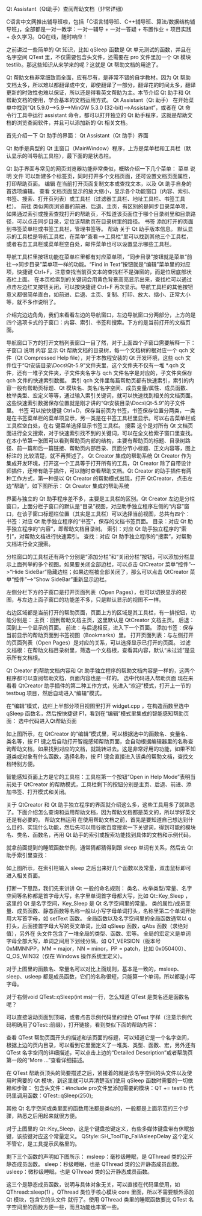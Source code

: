 Qt Assistant（Qt助手）查阅帮助文档（非常详细）


C语言中文网推出辅导班啦，包括「C语言辅导班、C++辅导班、算法/数据结构辅导班」，全部都是一对一教学：一对一辅导 + 一对一答疑 + 布置作业 + 项目实践 + 永久学习。QQ在线，随时响应！

之前讲过一些简单的 Qt 知识，比如 qSleep 函数是 Qt 单元测试的函数，并且在名字空间 QTest 里，不仅需要包含头文件，还需要在 pro 文件里加一个 Qt 模块 testlib。那这些知识从来学来的呢？这就是 Qt 帮助文档的用途了。

Qt 帮助文档非常细致而全面，应有尽有，是非常不错的自学教材。因为 Qt 帮助文档太多，所以难以都翻译成中文，即使翻译了一部分，翻译花的时间太多，翻译更新的时效性也难以保证，所以还是得看英文帮助为主。本节介绍 Qt 助手和 Qt 帮助文档的使用，学会基本的文档运用方式。
Qt Assistant（Qt 助手）
在开始菜单中找到“Qt 5.9.0-->5.9-->MinGW 5.3.0 (32-bit)-->Assistant”，或者在 Qt 命令行工具中运行 assistant 命令，都可以打开独立的 Qt 助手程序，这就是帮助文档的浏览查阅软件，并且可以添加新的 Qt 相关文档。

首先介绍一下 Qt 助手的界面：
Qt Assistant（Qt 助手）界面

Qt 助手是典型的 Qt 主窗口（MainWindow）程序，上方是菜单栏和工具栏（默认显示的叫导航工具栏），最下面的是状态栏。

Qt 助手界面与常见的网页浏览器功能非常类似，概略介绍一下几个菜单：
菜单	说明
文件	可以新建多个标签页，同时打开多个文档页面，还可设置文档页面属性，打印帮助页面。
编辑	在当前打开页面复制文本或查找文本，以及 Qt 助手自身的首选项编辑。
查看	文档页面显示的放大缩小，显示各个功能窗口（内容、索引、书签、搜索、打开页列表）或工具栏（过滤器工具栏、地址工具栏、书签工具栏）。
前往	类似网页浏览器的前进、后退、主页，有区别的是同步目录菜单项，如果通过索引或搜索查找打开的帮助页，不知道该页面位于哪个目录树里和目录路 径，可以点击同步目录，定位该帮助页在目录树里的路径。
书签	添加打开的页面到书签菜单栏或书签工具栏，管理书签等。
帮助	关于 Qt 助手版本信息。
默认显示的工具栏是导航工具栏，在菜单“查看-->工具栏”里可以找到其他三个工具栏，或者右击工具栏或菜单栏空白处，邮件菜单也可以设置显示哪些工具栏。

导航工具栏里按钮功能在菜单栏里都有对应菜单项，“同步目录”按钮就是菜单“前往-->同步目录”菜单项一样的功能。“Find in Text”按钮就是“编辑”菜单里的对应项，快捷键 Ctrl+F，注意查找当前页文本的查找栏不是弹窗的，而是位居底部状态栏上面。 在本页检索到的关键词会用黄色背景高亮显示出来，查找栏可以通过点击左边红叉按钮关闭，可以按快捷键 Ctrl+F 再次显示。导航工具栏的其他按钮意义都很简单直白，如前进、后退、主页、复制、打印、放大、缩小、正常大小等，就不多作说明了。

介绍完边边角角，我们来看看左边的导航窗口，左边导航窗口分两部分，上方的是四个选项卡式的子窗口：内容、索引、书签和搜索。下方的是当前打开的文档页面。

导航窗口下方的打开文档列表窗口一目了然，对于上面四个子窗口需要解释一下：
子窗口	说明
内容	显示 Qt 帮助文档的目录树，每一个文档树的根对应一个 qch 文件（Qt Compressed Help file），对于本教程安装的 Qt 开发环境，这些 qch 文件位于“Qt安装目录\Docs\Qt-5.9”文件夹里，这个文件夹不仅有一堆 *.qch 文件，还有一堆子文件夹，子文件夹名字与 qch 文件名字是对应的，子文件夹保存 qch 文件的快速索引数据。
索引	qch 文件里每篇帮助页都有快速索引，索引的内容一般有帮助页标题、Qt 模块名、类名/名字空间、成员变量/属性、成员函数、枚举类型、宏定义等等，通过输入索引关键词，就可以快速找到相关的文档页面。这些快速索引数据保存位置就是刚才讲的“Qt安装目录\Docs\Qt-5.9”的子文件里。
书签	可以按快捷键 Ctrl+D，保存当前页为书签，书签保存位置分两类，一类是在书签菜单栏的菜单项显示，另一类是在书签工具栏里显示。可以右击菜单栏或工具栏空白处，在右 键菜单选择显示书签工具栏。
搜索	这个是对所有 Qt 文档页面进行全文搜索，对于快速索引找不到的关键词，可以在全文检索子窗口里查找。
在本小节第一张图可以看到帮助页内部的结构，主要有帮助页的标题、目录树路径、前一篇和后一篇链接、帮助页内部目录、页面分节小标题、正文内容等，图上标注的 比较清楚，就不再赘述了。
Qt Creator 集成的帮助系统
Qt Creator 作为集成开发环境，打开这一个工具等于打开所有的工具，Qt Creator 除了自带设计师插件，还带有助手插件，可以随时查看帮助文档。Qt Creator 的助手插件有两种工作方式，第一种是以 Qt Creator 的帮助模式出现，打开 QtCreator，点击左边“帮助”，如下图所示：
Qt Creator 集成的帮助系统

界面与独立的 Qt 助手程序差不多，主要是工具栏的区别。Qt Creator 左边是分栏窗口，上面分栏子窗口的默认是“目录”视图，对应助手独立程序左侧的“内容”窗口，在该子窗口标题栏位置（其实是工具栏）可以选择当前视图，总共有四个：
书签：对应 Qt 助手独立程序的“书签”，保存的文档书签页面。
目录：对应 Qt 助手独立程序的“内容”，即帮助文档目录树。
索引：对应 Qt 助手独立程序的“索引”，对帮助文档进行快速索引。
查找：对应 Qt 助手独立程序的“搜索”，对帮助文档进行全文搜索。

分栏窗口的工具栏还有两个分别是“添加分栏”和“关闭分栏”按钮，可以添加分栏显示上面列举的多个视图。如果要关闭全部边栏，可以点击 QtCreator 菜单“控件”-->“Hide SideBar”隐藏边栏；如果边栏被全部关闭了，那么可以点击 QtCreator 菜单“控件”-->“Show SideBar”重新显示边栏。

左侧分栏下方的子窗口是打开页面列表（Open Pages），也可以切换显示的视图，与左边上面子窗口的功能差不多，只是默认显示的视图不一样。

右边区域都是当前打开的帮助页面，页面上方的区域是其工具栏，有一排按钮，功能分别是：
主页：回到帮助文档主页，这里默认是 QtCreator 文档主页。
后退：回到上一个显示的页面。
前进：与后退相反，进入下一个页面。
添加书签：保存当前显示的帮助页面到书签视图（Bookmarks）里。
打开页面列表：与左侧打开的页面列表（Open Pages）是对应的关系，可以选择显示已打开的页面。
过滤文档根：在帮助文档目录树里，筛选一个文档根，查看其内容，默认“未过滤”是显示所有文档根。

Qt Creator 的帮助文档内容和 Qt 助手独立程序的帮助文档内容是一样的，这两个程序都可以查阅帮助文档，页面内容也是一样的。
选中代码进入帮助页面
现在来看看 QtCreator 助手插件的第二种工作方式，先进入“欢迎”模式，打开上一节的 testbug 项目，然后自动进入“编辑”模式。

在“编辑”模式，边栏上半部分项目视图里打开 widget.cpp ，在构造函数里选中 qSleep 函数名，然后按快捷键 F1，看到在“编辑”模式里集成的智能感知帮助页面：
选中代码进入Qt帮助页面

如上图所示，在 QtCreator 的“编辑”模式里，可以根据选中的函数名、变量名、类名等，按 F1 键之后自动打开智能感知帮助页面，会自动根据编辑器里的名称查询帮助文档，如果找到对应的文档，就跳转进去。这是非常好用的功能，如果不知道类或对象有什么函数，选择名称，按 F1 键会直接进入该类的帮助文档，查找文档特别方便。

智能感知页面上方是它的工具栏：工具栏第一个按钮“Open in Help Mode”表明当前处于 QtCreator 的帮助模式，工具栏剩下的按钮分别是主页、后退、前进、添加书签、打开模式和关闭。

关于 QtCreator 和 Qt 助手独立程序的界面就介绍这么多，这些工具用多了就熟悉了。下面介绍怎么查询和运用帮助文档，因为帮助文档都是英文的，所以学好英文还是有必要的。
帮助文档运用
在使用帮助文档之前，首先是要知道自己想达到什么目的、实现什么功能，然后先可以用谷歌百度搜索一下关键词，得到可能的模块名、类名、函数名，再用 Qt 助手的索引或搜索功能找到具体的文档和示例代码。

就拿前面提到的睡眠函数举例，通常猜都猜得到跟 sleep 单词有关系，然后去 Qt 助手索引里查找：


如上图所示，在索引栏输入 sleep 之后出来好几个函数以及常量，双击鼠标即可进入相关页面。

打断一下思路，我们先来讲讲 Qt 一般的命名规则：
类名、枚举类型/常量、名字空间等名称都是首字母大写，名字里单词首字母都大写，比如 Qt::Key_Sleep ，这里的 Qt 是名字空间，Key_Sleep 是 Qt 名字空间里的常量。
类的属性/成员变量、成员函数、静态函数等名称一般以小写字母单词打头，名称里第二个单词开始用大写首字母，如 setText 函数。
全局函数以及名字空间里的全局函数通常以 q 打头，后面接首字母大写的英文单词，比如 qSleep 函数，qAbs 函数（求绝对值），另外在 <QtGlobal> 头文件包含了一堆全局的类型、函数、宏等。
全局的宏定义是单词字母全部大写，单词之间用下划线分隔，如 QT_VERSION（版本号 0xMMNNPP，MM = major，NN = minor，PP = patch，比如 0x050400）、Q_OS_WIN32（仅在 Windows 操作系统里定义）。

对于上图里的函数名、常量名可以对比上面规则，基本是一致的，msleep、sleep、usleep 都是成员函数，它们的名称很短，只能算一个单词，所以都是小写字母。

对于右侧void QTest::​qSleep(int ms)一行，怎么知道 QTest 是类名还是函数名呢？

可以直接滚动页面到顶端，或者点击示例代码里的绿色 QTest 字样（注意示例代码明确用了QTest::前缀），打开链接，看到类似下面的帮助内容：


查看 QTest 帮助页面开头的描述和该页面的标题，可以知道它是一个名字空间，根据上边的页内目录，可以看到它里面定义了一堆类、类型、函数、宏，另外还有 QTest 名字空间的详细描述，可以点击上边的“Detailed Description”或者帮助页第一段的“More ...”查看详细描述。

在 QTest 帮助页顶头的简要描述之后，紧接着的就是该名字空间的头文件以及使用时需要的 Qt 模块，到这里就可以弄清楚我们使用 qSleep 函数时需要的一切依赖和步骤：
包含头文件：#include <QTest>
pro文件里添加需要的模块：QT += testlib
代码里调用函数：QTest::qSleep(250);

其他 Qt 名字空间或类里面的函数用法都是类似的，一般都是上面示范的三个步骤，熟悉之后用起来就很方便。

对于上图里的 Qt::Key_Sleep，这是个键盘按键定义，有些多媒体键盘带有休眠按键，该按键对应这个常量定义。 QStyle::SH_ToolTip_FallAsleepDelay 这个定义不管它，是工具提示风格里的。

剩下三个函数的声明如下图所示：
msleep：毫秒级睡眠，是 QThread 类的公开静态成员函数。
sleep：秒级睡眠，也是 QThread 类的公开静态成员函数。
usleep：微秒级睡眠，也是 QThread 类的公开静态成员函数。



这三个是静态成员函数，说明与具体对象无关，可以直接在代码里使用，如 QThread::sleep(1) 。QThread 类位于核心模块 core 里面，所以不需要额外添加 Qt 模块，包含它的头文件 <QThread> 就行了。使用 QThread 类里的睡眠函数要比 QTest 名字空间里的函数方便一些，而且功能也丰富一些。

